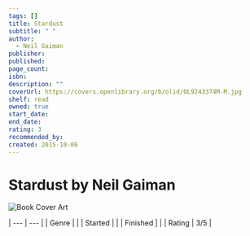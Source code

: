 ```yaml
---
tags: []
title: Stardust
subtitle: " "
author:
  - Neil Gaiman
publisher: 
published: 
page_count: 
isbn: 
description: ""
coverUrl: https://covers.openlibrary.org/b/olid/OL9243374M-M.jpg
shelf: read
owned: true
start_date: 
end_date: 
rating: 3
recommended_by: 
created: 2015-10-06
---
```


# Stardust by Neil Gaiman

![Book Cover Art](https://covers.openlibrary.org/b/olid/OL9243374M-M.jpg)


| --- | --- |
| Genre |  |
| Started |  |
| Finished |  |
| Rating | 3/5 |

